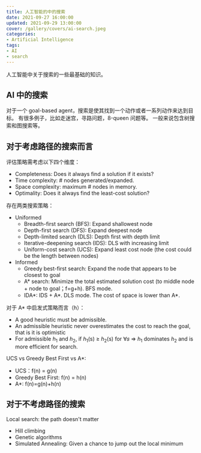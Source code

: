 ```yaml
---
title: 人工智能的中的搜索
date: 2021-09-27 16:00:00
updated: 2021-09-29 13:00:00
cover: /gallery/covers/ai-search.jpeg
categories:
- Artificial Intelligence
tags: 
- AI
- search
---
```


人工智能中关于搜索的一些最基础的知识。

<!-- more -->

## AI 中的搜索

对于一个 goal-based agent，搜索是使其找到一个动作或者一系列动作来达到目标。
有很多例子，比如走迷宫，寻路问题，8-queen 问题等。
一般来说包含树搜索和图搜索等。

## 对于考虑路径的搜索而言

评估策略需考虑以下四个维度：
- Completeness: Does it always find a solution if it exists?
- Time complexity: # nodes generated/expanded.
- Space complexity: maximum # nodes in memory.
- Optimality: Does it always find the least-cost solution?

存在两类搜索策略：
- Uniformed
    - Breadth-first search (BFS): Expand shallowest node
    - Depth-first search (DFS): Expand deepest node
    - Depth-limited search (DLS): Depth first with depth limit
    - Iterative-deepening search (IDS): DLS with increasing limit
    - Uniform-cost search (UCS): Expand least cost node (the cost could be the length between nodes)
- Informed
    - Greedy best-first search: Expand the node that appears to be closest to goal
    - A* search: Minimize the total estimated solution cost (to middle node + node to goal；f=g+h). BFS mode.
    - IDA*: IDS + A*. DLS mode. The cost of space is lower than A*.

对于 A* 中启发式策略而言（h）：
- A good heuristic must be admissible.
- An admissible heuristic never overestimates the cost to reach the goal, that is it is optimistic
- For admissible $h_1$ and $h_2$, if $h_1$(s) ≥ $h_2$(s) for ∀𝑠 ⇒ $h_1$ dominates $h_2$ and is more efficient for search.

UCS vs Greedy Best First vs A*:
- UCS：f(n) = g(n) 
- Greedy Best First: f(n) = h(n) 
- A*: f(n)=g(n)+h(n)

## 对于不考虑路径的搜索

Local search: the path doesn't matter
- Hill climbing
- Genetic algorithms
- Simulated Annealing: Given a chance to jump out the local minimum
